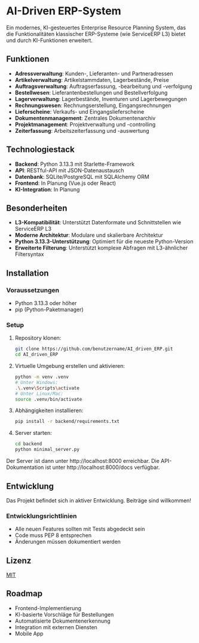 # AI-Driven ERP-System

Ein modernes, KI-gesteuertes Enterprise Resource Planning System, das die Funktionalitäten klassischer ERP-Systeme (wie ServiceERP L3) bietet und durch KI-Funktionen erweitert.

## Funktionen

- **Adressverwaltung**: Kunden-, Lieferanten- und Partneradressen
- **Artikelverwaltung**: Artikelstammdaten, Lagerbestände, Preise
- **Auftragsverwaltung**: Auftragserfassung, -bearbeitung und -verfolgung
- **Bestellwesen**: Lieferantenbestellungen und Bestellverfolgung
- **Lagerverwaltung**: Lagerbestände, Inventuren und Lagerbewegungen
- **Rechnungswesen**: Rechnungserstellung, Eingangsrechnungen
- **Lieferscheine**: Verkaufs- und Eingangslieferscheine
- **Dokumentenmanagement**: Zentrales Dokumentenarchiv
- **Projektmanagement**: Projektverwaltung und -controlling
- **Zeiterfassung**: Arbeitszeiterfassung und -auswertung

## Technologiestack

- **Backend**: Python 3.13.3 mit Starlette-Framework
- **API**: RESTful-API mit JSON-Datenaustausch
- **Datenbank**: SQLite/PostgreSQL mit SQLAlchemy ORM
- **Frontend**: In Planung (Vue.js oder React)
- **KI-Integration**: In Planung

## Besonderheiten

- **L3-Kompatibilität**: Unterstützt Datenformate und Schnittstellen wie ServiceERP L3
- **Moderne Architektur**: Modulare und skalierbare Architektur
- **Python 3.13.3-Unterstützung**: Optimiert für die neueste Python-Version
- **Erweiterte Filterung**: Unterstützt komplexe Abfragen mit L3-ähnlicher Filtersyntax

## Installation

### Voraussetzungen

- Python 3.13.3 oder höher
- pip (Python-Paketmanager)

### Setup

1. Repository klonen:
   ```bash
   git clone https://github.com/benutzername/AI_driven_ERP.git
   cd AI_driven_ERP
   ```

2. Virtuelle Umgebung erstellen und aktivieren:
   ```bash
   python -m venv .venv
   # Unter Windows:
   .\.venv\Scripts\activate
   # Unter Linux/Mac:
   source .venv/bin/activate
   ```

3. Abhängigkeiten installieren:
   ```bash
   pip install -r backend/requirements.txt
   ```

4. Server starten:
   ```bash
   cd backend
   python minimal_server.py
   ```

Der Server ist dann unter http://localhost:8000 erreichbar. Die API-Dokumentation ist unter http://localhost:8000/docs verfügbar.

## Entwicklung

Das Projekt befindet sich in aktiver Entwicklung. Beiträge sind willkommen!

### Entwicklungsrichtlinien

- Alle neuen Features sollten mit Tests abgedeckt sein
- Code muss PEP 8 entsprechen
- Änderungen müssen dokumentiert werden

## Lizenz

[MIT](LICENSE)

## Roadmap

- Frontend-Implementierung
- KI-basierte Vorschläge für Bestellungen
- Automatisierte Dokumentenerkennung
- Integration mit externen Diensten
- Mobile App